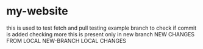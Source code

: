 # my-website

this is used to test fetch and pull
testing example branch
to check if commit is added
checking more
this is present only in new branch
NEW CHANGES FROM LOCAL NEW-BRANCH
LOCAL CHANGES
